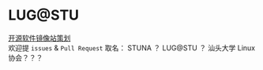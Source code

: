 # LUG@STU
[开源软件镜像站策划](https://github.com/Yuru-ekis/LUG-STU/blob/master/Mirrors_plan.md)  
欢迎提 `issues` & `Pull Request`
取名：
STUNA ？
LUG@STU ？
汕头大学 Linux 协会？？？
